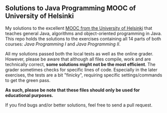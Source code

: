 ## Solutions to Java Programming MOOC of University of Helsinki

My solutions to the excellent [MOOC from the University of Helsinki](https://java-programming.mooc.fi/) that teaches general Java, algorithms and object-oriented programming in Java. This repo holds the solutions to the exercises containing all 14 parts of both courses: *Java Programming I* and *Java Programming II*.

All my solutions passed both the local tests as well as the online grader. However, please be aware that although all files compile, work and are technically correct, **some solutions might not be the most efficient**. The grader sometimes checks for specific lines of code. Especially in the later exercises, the tests are a bit "finicky", requiring specific settings/commands to get the green pass.

**As such, please be note that these files should only be used for educational purposes.**

If you find bugs and/or better solutions, feel free to send a pull request.
